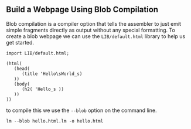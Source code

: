 
## Build a Webpage Using Blob Compilation

Blob compilation is a compiler option that tells the assembler to just emit simple fragments directly as output without any special formatting.
To create a blob webpage we can use the `LIB/default.html` library to help us get started.

```
import LIB/default.html;

(html(
   (head(
      (title 'Hello\sWorld_s)
   ))
   (body(
      (h2( 'Hello_s ))
   ))
))
```

to compile this we use the `--blob` option on the command line.

```
lm --blob hello.html.lm -o hello.html
```
